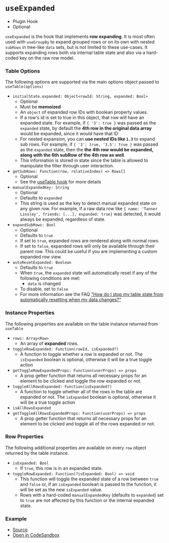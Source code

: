 # `useExpanded`

- Plugin Hook
- Optional

`useExpanded` is the hook that implements **row expanding**. It is most often used with `useGroupBy` to expand grouped rows or on its own with nested `subRows` in tree-like `data` sets, but is not limited to these use-cases. It supports expanding rows both via internal table state and also via a hard-coded key on the raw row model.

### Table Options

The following options are supported via the main options object passed to `useTable(options)`

- `initialState.expanded: Object<rowId: String, expanded: Bool>`
  - Optional
  - Must be **memoized**
  - An `object` of expanded row IDs with boolean property values.
  - If a row's id is set to true in this object, that row will have an expanded state. For example, if `{ '3': true }` was passed as the `expanded` state, by default the **4th row in the original data array** would be expanded, since it would have that ID
  - For nested expansion, you can **use nested IDs like `1.3`** to expand sub rows. For example, if `{ '3': true, '3.5': true }` was passed as the `expanded` state, then the **the 4th row would be expanded, along with the 6th subRow of the 4th row as well**.
  - This information is stored in state since the table is allowed to manipulate the filter through user interaction.
- `getSubRows: Function(row, relativeIndex) => Rows[]`
  - Optional
  - See the [useTable hook](./useTable#table-options) for more details
- `manualExpandedKey: String`
  - Optional
  - Defaults to `expanded`
  - This string is used as the key to detect manual expanded state on any given row. For example, if a raw data row like `{ name: 'Tanner Linsley', friends: [...], expanded: true}` was detected, it would always be expanded, regardless of state.
- `expandSubRows: Bool`
  - Optional
  - Defaults to `true`
  - If set to `true`, expanded rows are rendered along with normal rows.
  - If set to `false`, expanded rows will only be available through their parent row. This could be useful if you are implementing a custom expanded row view.
- `autoResetExpanded: Boolean`
  - Defaults to `true`
  - When `true`, the `expanded` state will automatically reset if any of the following conditions are met:
    - `data` is changed
  - To disable, set to `false`
  - For more information see the FAQ ["How do I stop my table state from automatically resetting when my data changes?"](../faq#how-do-i-stop-my-table-state-from-automatically-resetting-when-my-data-changes)

### Instance Properties

The following properties are available on the table instance returned from `useTable`

- `rows: Array<Row>`
  - An array of **expanded** rows.
- `toggleRowExpanded: Function(rowId, isExpanded?)`
  - A function to toggle whether a row is expanded or not. The `isExpanded` boolean is optional, otherwise it will be a true toggle action
- `getToggleRowExpandedProps: Function(userProps) => props`
  - A prop getter function that returns all necessary props for an element to be clicked and toggle the row expanded or not.
- `toggleAllRowsExpanded: Function(isExpanded?)`
  - A function to toggle whether all of the rows in the table are expanded or not. The `isExpanded` boolean is optional, otherwise it will be a true toggle action
- `isAllRowsExpanded`
- `getToggleAllRowsExpandedProps: Function(userProps) => props`
  - A prop getter function that returns all necessary props for an element to be clicked and toggle all of the rows expanded or not.

### Row Properties

The following additional properties are available on every `row` object returned by the table instance.

- `isExpanded: Bool`
  - If `true`, this row is in an expanded state.
- `toggleRowExpanded: Function(?isExpanded: Bool) => void`
  - This function will toggle the expanded state of a row between `true` and `false` or, if an `isExpanded` boolean is passed to the function, it will be set as the new `isExpanded` value.
  - Rows with a hard-coded `manualExpandedKey` (defaults to `expanded`) set to `true` are not affected by this function or the internal expanded state.

### Example

- [Source](https://github.com/tannerlinsley/react-table/tree/master/examples/expanding)
- [Open in CodeSandbox](https://codesandbox.io/s/github/tannerlinsley/react-table/tree/master/examples/expanding)
